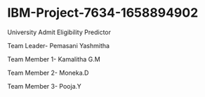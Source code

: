 # IBM-Project-7634-1658894902
University Admit Eligibility Predictor

Team Leader- Pemasani Yashmitha

Team Member 1- Kamalitha G.M

Team Member 2- Moneka.D

Team Member 3- Pooja.Y
